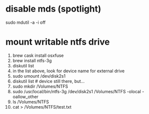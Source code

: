 disable mds (spotlight)
=====
sudo mdutil -a -i off

mount writable ntfs drive
================================
1. brew cask install osxfuse
1. brew install ntfs-3g
1. diskutil list
1. in the list above, look for device name for external drive
1. sudo umount /dev/disk2s1
1. diskutil list # device still there, but...
1. sudo mkdir /Volumes/NTFS
1. sudo /usr/local/bin/ntfs-3g /dev/disk2s1 /Volumes/NTFS -olocal -oallow_other
1. ls /Volumes/NTFS
1. cat > /Volumes/NTFS/test.txt
